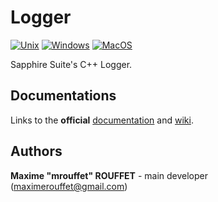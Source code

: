 # Logger

[![Unix](https://github.com/SapphireSuite/Logger/actions/workflows/test_unix.yml/badge.svg)](https://github.com/SapphireSuite/Logger/actions/workflows/test_unix.yml)
[![Windows](https://github.com/SapphireSuite/Logger/actions/workflows/test_windows.yml/badge.svg)](https://github.com/SapphireSuite/Logger/actions/workflows/test_windows.yml)
[![MacOS](https://github.com/SapphireSuite/Logger/actions/workflows/test_macos.yml/badge.svg)](https://github.com/SapphireSuite/Logger/actions/workflows/test_macos.yml)

Sapphire Suite's C++ Logger.


## Documentations

Links to the **official** [documentation](https://SapphireSuite.github.io/Logger/) and [wiki](https://github.com/SapphireSuite/Logger/wiki).


## Authors

**Maxime "mrouffet" ROUFFET** - main developer (maximerouffet@gmail.com)
